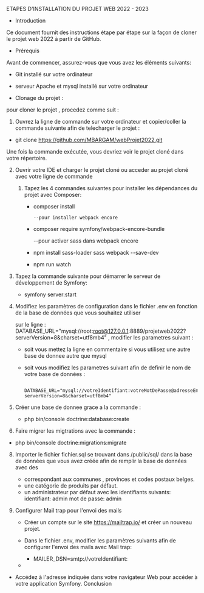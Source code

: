 ETAPES D'INSTALLATION DU PROJET WEB 2022 - 2023

* Introduction

 Ce document fournit des instructions étape par étape sur la façon de cloner le projet web 2022 à partir de GitHub.

* Prérequis

 Avant de commencer, assurez-vous que vous avez les éléments suivants:

  - Git installé sur votre ordinateur

  - serveur Apache et mysql installé sur votre ordinateur

* Clonage du projet : 

 pour cloner le projet , procedez comme suit :

1) Ouvrez la ligne de commande sur votre ordinateur et copier/coller la commande suivante afin de telecharger le projet : 

  - git clone https://github.com/MBARGAM/webProjet2022.git

Une fois la commande exécutée, vous devriez voir le projet cloné dans votre répertoire.

2) Ouvrir votre IDE  et charger le projet cloné ou acceder au projet cloné avec votre ligne de commande

   1) Tapez les 4 commandes suivantes pour installer les dépendances du projet avec Composer:

      - composer install

            --pour installer webpack encore
      - composer require symfony/webpack-encore-bundle   

           --pour activer sass dans webpack encore
      - npm install sass-loader sass webpack --save-dev    

      - npm run watch
    
  
4) Tapez la commande suivante pour démarrer le serveur de développement de Symfony:

   - symfony server:start
   
5) Modifiez les paramètres de configuration dans le fichier .env en fonction de la base de données que vous souhaitez utiliser

   sur le ligne :  DATABASE_URL="mysql://root:root@127.0.0.1:8889/projetweb2022?serverVersion=8&charset=utf8mb4"  , modifier les parametres suivant :

   - soit vous mettez la ligne en commentaire si vous utilisez une autre base de donnee autre que mysql 

   - soit vous modifiez les parametres suivant afin de definir le nom de votre base de données  :

           DATABASE_URL="mysql://votreIdentifiant:votreMotDePasse@adresseEnLocal/nomDeVotreBase?serverVersion=8&charset=utf8mb4"

6) Créer une base de donnee grace a la commande : 

   - php bin/console doctrine:database:create

7) Faire migrer les migtrations  avec la commande :

-    php bin/console doctrine:migrations:migrate

8) Importer le fichier fichier.sql se trouvant dans   /public/sql/  dans la base de données que vous avez créée afin de remplir la base de données avec des
   
   - correspondant aux communes , provinces et codes postaux belges.
   - une catégorie de produits par défaut.
   - un administrateur par défaut avec les identifiants suivants: identifiant: admin  mot de passe: admin

9) Configurer Mail trap pour l'envoi des mails

   - Créer un compte sur le site https://mailtrap.io/ et créer un nouveau projet.
   - Dans le fichier .env, modifier les paramètres suivants afin de configurer l'envoi des mails avec Mail trap:

      - MAILER_DSN=smtp://votreIdentifiant:
   - 
* Accédez à l'adresse indiquée dans votre navigateur Web pour accéder à votre application Symfony.
Conclusion




